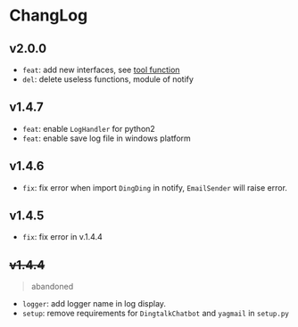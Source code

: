 # ChangLog
## v2.0.0
- `feat`: add new interfaces, see [tool function](tool_function.md)
- `del`: delete useless functions, module of notify

## v1.4.7
- `feat`: enable `LogHandler` for python2
- `feat`: enable save log file in windows platform

## v1.4.6
- `fix`: fix error when import `DingDing` in notify, `EmailSender` will raise error.

## v1.4.5
- `fix`: fix error in v.1.4.4

## ~~v1.4.4~~
> abandoned

- `logger`: add logger name in log display.
- `setup`: remove requirements for `DingtalkChatbot` and `yagmail` in `setup.py`